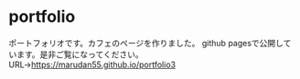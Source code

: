 # portfolio

ポートフォリオです。カフェのページを作りました。
github pagesで公開しています。是非ご覧になってください。
URL→https://marudan55.github.io/portfolio3
